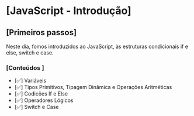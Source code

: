 # [JavaScript - Introdução]

## [Primeiros passos]

Neste dia, fomos introduzidos ao JavaScript, às estruturas condicionais if e else, switch e case.

### [Conteúdos ]

- [:white_check_mark:] Variáveis
- [:white_check_mark:] Tipos Primitivos, Tipagem Dinâmica e Operações Aritméticas
- [:white_check_mark:] Codicões If e Else
- [:white_check_mark:] Operadores Lógicos
- [:white_check_mark:] Switch e Case
